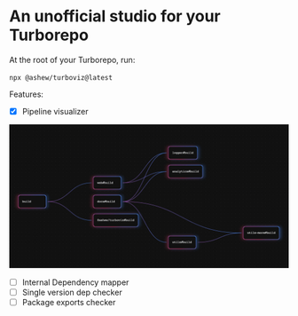 # An unofficial studio for your Turborepo

At the root of your Turborepo, run:

`npx @ashew/turboviz@latest`

Features:

- [x] Pipeline visualizer

![Pipeline visualizer](/assets/graph.png)

- [ ] Internal Dependency mapper
- [ ] Single version dep checker
- [ ] Package exports checker
